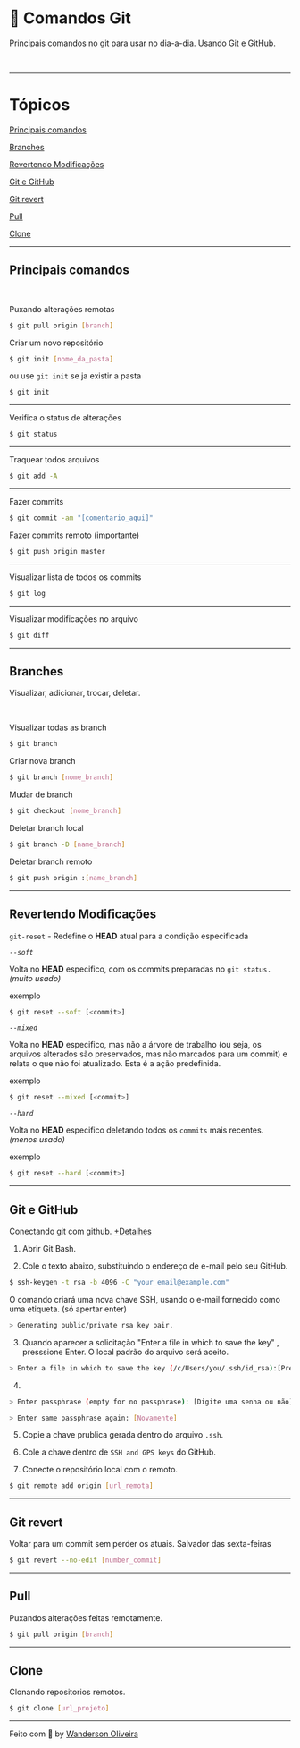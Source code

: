 
# 📝 Comandos Git
Principais comandos no git para usar no dia-a-dia. Usando Git e GitHub.

<br>

---

# Tópicos

[Principais comandos](#principais-comandos)

[Branches](#branches)

[Revertendo Modificações](#revertendo-modificacoes)

[Git e GitHub](#git-e-github)

[Git revert](#git-revert)

[Pull](#pull)

[Clone](#clone)


---

## Principais comandos

<br>

Puxando alterações remotas
```bash
$ git pull origin [branch]
```

Criar um novo repositório
```bash
$ git init [nome_da_pasta]
```
ou use  `git init`  se ja existir a pasta

```bash
$ git init
```
 
 ---

 Verifica o status de alterações
 ```bash
$ git status
```

---

 Traquear todos arquivos
 ```bash
$ git add -A
```

---

 Fazer commits
```bash
$ git commit -am "[comentario_aqui]"
```

 Fazer commits remoto (importante)
```bash
$ git push origin master
```
---

Visualizar lista de todos os commits
```bash
$ git log
```

---

Visualizar modificações no arquivo
```bash
$ git diff
```

---

## Branches
Visualizar, adicionar, trocar, deletar.

<br>

Visualizar todas as branch
```bash
$ git branch
```

Criar nova branch
```bash
$ git branch [nome_branch]
```

Mudar de branch
```bash
$ git checkout [nome_branch]
```

Deletar branch local
```bash
$ git branch -D [name_branch]
```

Deletar branch remoto
```bash
$ git push origin :[name_branch]
```

---

## Revertendo Modificações
`git-reset` - Redefine o __HEAD__ atual para a condição especificada

 _`--soft`_

 Volta no __HEAD__ especifico, com os commits preparadas no `git status.` _(muito usado)_

exemplo
```bash
$ git reset --soft [<commit>]
```

 _`--mixed`_

 Volta no __HEAD__ especifico, mas não a árvore de trabalho (ou seja, os arquivos alterados são preservados, mas não marcados para um commit) e relata o que não foi atualizado. Esta é a ação predefinida.

exemplo
```bash
$ git reset --mixed [<commit>]
```

 _`--hard`_

 Volta no __HEAD__ especifico deletando todos os `commits` mais recentes. _(menos usado)_

exemplo
```bash
$ git reset --hard [<commit>]
```

---

## Git e GitHub
Conectando git com github. [+Detalhes](https://docs.github.com/pt/free-pro-team@latest/github/authenticating-to-github/generating-a-new-ssh-key-and-adding-it-to-the-ssh-agent)

1. Abrir Git Bash.

2. Cole o texto abaixo, substituindo o endereço de e-mail pelo seu GitHub.
```bash
$ ssh-keygen -t rsa -b 4096 -C "your_email@example.com"
```

 O comando criará uma nova chave SSH, usando o e-mail fornecido como uma etiqueta. (só apertar enter)
```bash
> Generating public/private rsa key pair.
```

3. Quando aparecer a solicitação "Enter a file in which to save the key" , presssione Enter. O local padrão do arquivo será aceito.

```bash
> Enter a file in which to save the key (/c/Users/you/.ssh/id_rsa):[Press enter]com"
```

4.
```bash
> Enter passphrase (empty for no passphrase): [Digite uma senha ou não]
```
```bash
> Enter same passphrase again: [Novamente]
```

5. Copie a chave prublica gerada dentro do arquivo `.ssh`.

6. Cole a chave dentro de `SSH and GPS keys` do GitHub. 

7. Conecte o repositório local com o remoto.
```bash
$ git remote add origin [url_remota]
```

---

## Git revert
Voltar para um commit sem perder os atuais. Salvador das sexta-feiras

```bash
$ git revert --no-edit [number_commit]
```

---

## Pull
Puxandos alterações feitas remotamente.

```bash
$ git pull origin [branch]
```

---

## Clone
Clonando repositorios remotos.

```bash
$ git clone [url_projeto]
```

---


Feito com :purple_heart: by [Wanderson Oliveira](https://github.com/wanderson1873)
